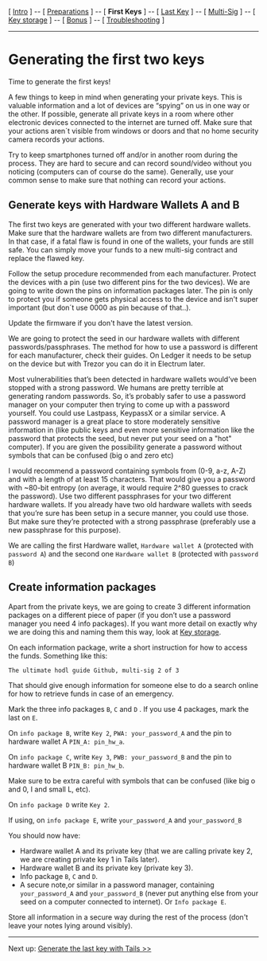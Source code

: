 [ [Intro](README.md) ] -- [ [Preparations](hodl-guide_10_preparations.md) ] -- [ **First Keys** ] -- [ [Last Key](hodl-guide_30_last-key.md) ] -- [ [Multi-Sig](hodl-guide_40_multi-sig.md) ] -- [ [Key storage](hodl-guide_50_key-storage.md
) ] -- [ [Bonus](hodl-guide_60_bonus.md) ] -- [ [Troubleshooting](hodl-guide_70_troubleshooting.md) ]

---

# Generating the first two keys

Time to generate the first keys! 

A few things to keep in mind when generating your private keys. This is valuable information and a lot of devices are “spying” on us in one way or the other. If possible, generate all private keys in a room where other electronic devices connected to the internet are turned off. Make sure that your actions aren´t visible from windows or doors and that no home security camera records your actions.

Try to keep smartphones turned off and/or in another room during the process. They are hard to secure and can record sound/video without you noticing (computers can of course do the same). Generally, use your common sense to make sure that nothing can record your actions.

## Generate keys with Hardware Wallets A and B

The first two keys are generated with your two different hardware wallets. Make sure that the hardware wallets are from two different manufacturers. In that case, if a fatal flaw is found in one of the wallets, your funds are still safe. You can simply move your funds to a new multi-sig contract and replace the flawed key. 

Follow the setup procedure recommended from each manufacturer. Protect the devices with a pin (use two different pins for the two devices). We are going to write down the pins on information packages later. The pin is only to protect you if someone gets physical access to the device and isn't super important (but don´t use 0000 as pin because of that..). 

Update the firmware if you don't have the latest version. 

We are going to protect the seed in our hardware wallets with different passwords/passphrases.
The method for how to use a password is different for each manufacturer, check their guides. On Ledger it needs to be setup on the device but with Trezor you can do it in Electrum later.

Most vulnerabilities that’s been detected in hardware wallets would’ve been stopped with a strong password. We humans are pretty terrible at generating random passwords. So, it’s probably safer to use a password manager on your computer then trying to come up with a password yourself. You could use Lastpass, KeypassX or a similar service. A password manager is a great place to store moderately sensitive information in (like public keys and even more sensitive information like the password that protects the seed, but never put your seed on a "hot" computer). If you are given the possibility generate a password without symbols that can be confused (big o and zero etc)

I would recommend a password containing symbols from (0-9, a-z, A-Z) and with a length of at least 15 characters. That would give you a password with ~80-bit entropy (on average, it would require 2^80 guesses to crack the password). 
Use two different passphrases for your two different hardware wallets. 
If you already have two old hardware wallets with seeds that you’re sure has been setup in a secure manner, you could use those. But make sure they’re protected with a strong passphrase (preferably use a new passphrase for this purpose). 

We are calling the first Hardware wallet, `Hardware wallet A` (protected with `password A`) and the second one `Hardware wallet B` (protected with `password B`)

## Create information packages

Apart from the private keys, we are going to create 3 different information packages on a different piece of paper (if you don’t use a password manager you need 4 info packages). If you want more detail on exactly why we are doing this and naming them this way, look at [Key storage](hodl-guide_50_key-storage.md). 

On each information package, write a short instruction for how to access the funds. Something like this:

`The ultimate hodl guide Github, multi-sig 2 of 3`

That should give enough information for someone else to do a search online for how to retrieve funds in case of an emergency.

Mark the three info packages `B`, `C` and `D` . If you use 4 packages, mark the last on `E`.


On `info package B`, write `Key 2`, `PWA: your_password_A` and the pin to hardware wallet A `PIN_A: pin_hw_a`.

On `info package C`, write `Key 3`, `PWB: your_password_B` and the pin to hardware wallet B `PIN_B: pin_hw_b`. 

Make sure to be extra careful with symbols that can be confused (like big o and 0, I and small L, etc).

On `info package D` write `Key 2`.

If using, on `info package E`, write `your_password_A` and `your_password_B`

You should now have:
* Hardware wallet A and its private key (that we are calling private key 2, we are creating private key 1 in Tails later).
* Hardware wallet B and its private key (private key 3).
* Info package `B`, `C` and `D`.
* A secure note,or similar in a password manager, containing `your_password_A` and `your_password_B` (never put anything else from your seed on a computer connected to internet). Or `Info package E`.

Store all information in a secure way during the rest of the process (don't leave your notes lying around visibly).

---
Next up: [Generate the last key with Tails >>](hodl-guide_30_last-key.md)


